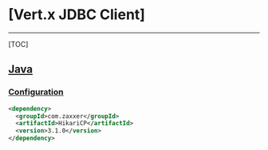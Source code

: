 # [Vert.x JDBC Client]

---

[TOC]

## [Java](https://vertx.io/docs/vertx-jdbc-client/java/)

### [Configuration](https://vertx.io/docs/vertx-jdbc-client/java/#_configuration)

```xml
<dependency>
  <groupId>com.zaxxer</groupId>
  <artifactId>HikariCP</artifactId>
  <version>3.1.0</version>
</dependency>
```